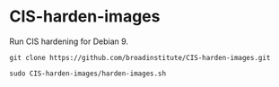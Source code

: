 # CIS-harden-images

Run CIS hardening for Debian 9.

```
git clone https://github.com/broadinstitute/CIS-harden-images.git

sudo CIS-harden-images/harden-images.sh
```


